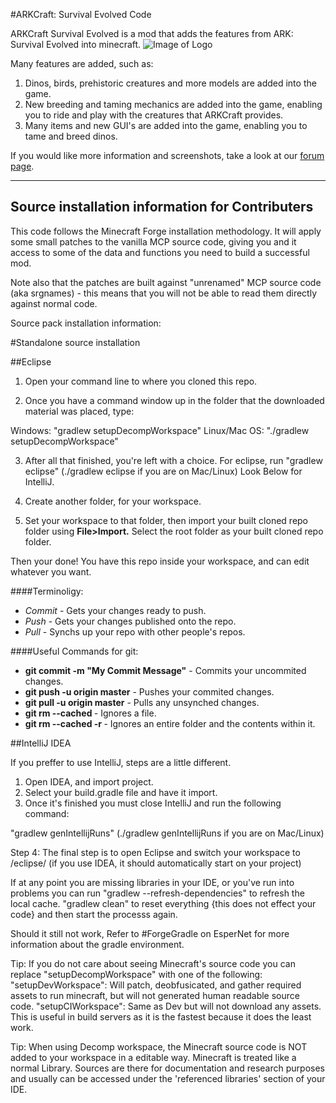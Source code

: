 #ARKCraft: Survival Evolved Code

ARKCraft Survival Evolved is a mod that adds the features from ARK: Survival Evolved into minecraft.
![Image of Logo](http://i61.tinypic.com/ou8phc.jpg)

Many features are added, such as:

1. Dinos, birds, prehistoric creatures and more models are added into the game.
2. New breeding and taming mechanics are added into the game, enabling you to ride and play with the creatures that ARKCraft    provides.
3. Many items and new GUI's are added into the game, enabling you to tame and breed dinos.

If you would like more information and screenshots, take a look at our [forum page](http://www.minecraftforum.net/forums/mapping-and-modding/minecraft-mods/wip-mods/2482915-wip-arkcraft-survival-evolved-dinos-taming).



-------------------------------------------
Source installation information for Contributers
-------------------------------------------

This code follows the Minecraft Forge installation methodology. It will apply
some small patches to the vanilla MCP source code, giving you and it access 
to some of the data and functions you need to build a successful mod.

Note also that the patches are built against "unrenamed" MCP source code (aka
srgnames) - this means that you will not be able to read them directly against
normal code.

Source pack installation information:

#Standalone source installation

##Eclipse

1. Open your command line to where you cloned this repo.

2. Once you have a command window up in the folder that the downloaded material was placed, type:

Windows: "gradlew setupDecompWorkspace"
Linux/Mac OS: "./gradlew setupDecompWorkspace"

3. After all that finished, you're left with a choice.
For eclipse, run "gradlew eclipse" (./gradlew eclipse if you are on Mac/Linux)
Look Below for IntelliJ.

4. Create another folder, for your workspace.

5. Set your workspace to that folder, then import your built cloned repo folder using **File>Import.** Select the root folder as your built cloned repo folder.

Then your done! You have this repo inside your workspace, and can edit whatever you want.

####Terminoligy:

- *Commit* - Gets your changes ready to push.
- *Push* - Gets your changes published onto the repo.
- *Pull* - Synchs up your repo with other people's repos.

####Useful Commands for git:

- **git commit -m "My Commit Message"** - Commits your uncommited changes.
- **git push -u origin master** - Pushes your commited changes.
- **git pull -u origin master** - Pulls any unsynched changes.
- **git rm --cached <filename>** - Ignores a file.
- **git rm --cached -r <foldername>** - Ignores an entire folder and the contents within it. 

##IntelliJ IDEA

If you preffer to use IntelliJ, steps are a little different.
1. Open IDEA, and import project.
2. Select your build.gradle file and have it import.
3. Once it's finished you must close IntelliJ and run the following command:

"gradlew genIntellijRuns" (./gradlew genIntellijRuns if you are on Mac/Linux)

Step 4: The final step is to open Eclipse and switch your workspace to /eclipse/ (if you use IDEA, it should automatically start on your project)

If at any point you are missing libraries in your IDE, or you've run into problems you can run "gradlew --refresh-dependencies" to refresh the local cache. "gradlew clean" to reset everything {this does not effect your code} and then start the processs again.

Should it still not work, 
Refer to #ForgeGradle on EsperNet for more information about the gradle environment.

Tip:
If you do not care about seeing Minecraft's source code you can replace "setupDecompWorkspace" with one of the following:
"setupDevWorkspace": Will patch, deobfusicated, and gather required assets to run minecraft, but will not generated human readable source code.
"setupCIWorkspace": Same as Dev but will not download any assets. This is useful in build servers as it is the fastest because it does the least work.

Tip:
When using Decomp workspace, the Minecraft source code is NOT added to your workspace in a editable way. Minecraft is treated like a normal Library. Sources are there for documentation and research purposes and usually can be accessed under the 'referenced libraries' section of your IDE.

